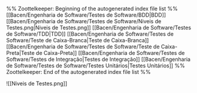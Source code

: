 %% Zoottelkeeper: Beginning of the autogenerated index file list  %%
 [[Bacen/Engenharia de Software/Testes de Software/BDD|BDD]]
 [[Bacen/Engenharia de Software/Testes de Software/Niveis de Testes.png|Niveis de Testes.png]]
 [[Bacen/Engenharia de Software/Testes de Software/TDD|TDD]]
 [[Bacen/Engenharia de Software/Testes de Software/Teste de Caixa-Branca|Teste de Caixa-Branca]]
 [[Bacen/Engenharia de Software/Testes de Software/Teste de Caixa-Preta|Teste de Caixa-Preta]]
 [[Bacen/Engenharia de Software/Testes de Software/Testes de Integração|Testes de Integração]]
 [[Bacen/Engenharia de Software/Testes de Software/Testes Unitários|Testes Unitários]]
%% Zoottelkeeper: End of the autogenerated index file list  %%

![[Niveis de Testes.png]]

